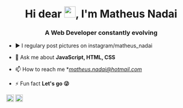 <h1 align="center">Hi dear <img src="https://raw.githubusercontent.com/kaueMarques/kaueMarques/master/hi.gif" width="30px">, I'm Matheus Nadai</h1>
<h3 align="center">A Web Developer constantly evolving</h3>



- ▶️ I regulary post pictures on instagram/matheus_nadai

- 💬 Ask me about **JavaScript, HTML, CSS**

- 📫 How to reach me **matheus.nadai@hotmail.com*

- ⚡ Fun fact **Let's go 😜**


<p align="center">

<a href="https://linkedin.com/in/matheusnadai" target="blank"><img align="center" src="https://cdn.jsdelivr.net/npm/simple-icons@3.0.1/icons/linkedin.svg" alt="matheusnadai" height="20" width="20" /></a>
<a href="https://instagram.com/matheus_nadai" target="blank"><img align="center" src="https://cdn.jsdelivr.net/npm/simple-icons@3.0.1/icons/instagram.svg" alt="matheusnadai" height="20" width="20" /></a>
</p>
